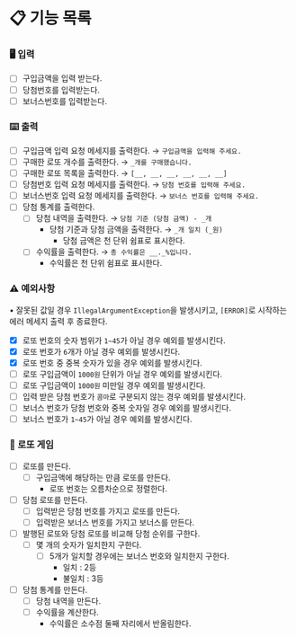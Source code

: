 # 📋 기능 목록

### 🖥 입력

- [ ] 구입금액을 입력 받는다.
- [ ] 당첨번호를 입력받는다.
- [ ] 보너스번호를 입력받는다.

### ⌨️ 출력

- [ ] 구입금액 입력 요청 메세지를 출력한다. → `구입금액을 입력해 주세요.`
- [ ] 구매한 로또 개수를 출력한다. → `_개를 구매했습니다.`
- [ ] 구매한 로또 목록을 출력한다. → `[__, __, __, __, __, __]`
- [ ] 당첨번호 입력 요청 메세지를 출력한다. → `당첨 번호를 입력해 주세요.`
- [ ] 보너스번호 입력 요청 메세지를 출력한다. → `보너스 번호를 입력해 주세요.`
- [ ] 당첨 통계를 출력한다.
    - [ ] 당첨 내역을 출력한다. → `당첨 기준 (당첨 금액) - _개`
        - 당첨 기준과 당첨 금액을 출력한다. → `_개 일치 (_원)`
            - 당첨 금액은 천 단위 쉼표로 표시한다.
    - [ ] 수익률을 출력한다. → `총 수익률은 __._%입니다.`
        - 수익률은 천 단위 쉼표로 표시한다.

### ⚠️ 예외사항

• 잘못된 값일 경우 `IllegalArgumentException`을 발생시키고, `[ERROR]`로 시작하는 에러 메세지 출력 후 종료한다.

- [x] 로또 번호의 숫자 범위가 `1~45`가 아닐 경우 예외를 발생시킨다.
- [x] 로또 번호가 `6`개가 아닐 경우 예외를 발생시킨다.
- [x] 로또 번호 중 중복 숫자가 있을 경우 예외를 발생시킨다.
- [ ] 로또 구입금액이 `1000원` 단위가 아닐 경우 예외를 발생시킨다.
- [ ] 로또 구입금액이 `1000원` 미만일 경우 예외를 발생시킨다.
- [ ] 입력 받은 당첨 번호가 `콤마`로 구분되지 않는 경우 예외를 발생시킨다.
- [ ] 보너스 번호가 당첨 번호와 중복 숫자일 경우 예외를 발생시킨다.
- [ ] 보너스 번호가 `1~45`가 아닐 경우 예외를 발생시킨다.

### 🎫 로또 게임

- [ ] 로또를 만든다.
    - [ ] 구입금액에 해당하는 만큼 로또를 만든다.
        - 로또 번호는 오름차순으로 정렬한다.
- [ ] 당첨 로또를 만든다.
    - [ ] 입력받은 당첨 번호를 가지고 로또를 만든다.
    - [ ] 입력받은 보너스 번호를 가지고 보너스를 만든다.
- [ ] 발행된 로또와 당첨 로또를 비교해 당첨 순위를 구한다.
    - [ ] 몇 개의 숫자가 일치한지 구한다.
        - [ ] 5개가 일치할 경우에는 보너스 번호와 일치한지 구한다.
            - 일치 : 2등
            - 불일치 : 3등
- [ ] 당첨 통계를 만든다.
    - [ ] 당첨 내역을 만든다.
    - [ ] 수익률을 계산한다.
        - 수익률은 소수점 둘째 자리에서 반올림한다.
